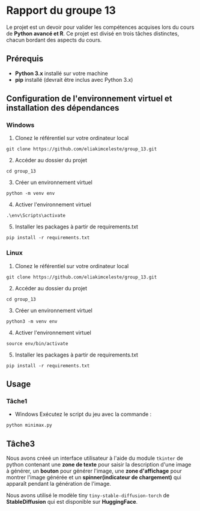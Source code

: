 # Rapport du groupe 13
Le projet est un devoir pour valider les compétences acquises lors du cours de __Python avancé et R__. Ce projet est divisé en trois tâches distinctes, chacun bordant des aspects du cours.

## Prérequis
- **Python 3.x** installé sur votre machine
- **pip** installé (devrait être inclus avec Python 3.x)

## Configuration de l'environnement virtuel et installation des dépendances
### Windows
1. Clonez le référentiel sur votre ordinateur local
```
git clone https://github.com/eliakimceleste/group_13.git
   ```
2. Accéder au dossier du projet
 ```
 cd group_13
   ```
3. Créer un environnement virtuel
```
python -m venv env
 ```
4. Activer l'environnement virtuel
```
.\env\Scripts\activate
 ```
5. Installer les packages à partir de requirements.txt
 ```
pip install -r requirements.txt
 ```

### Linux
1. Clonez le référentiel sur votre ordinateur local
```
git clone https://github.com/eliakimceleste/group_13.git
   ```
2. Accéder au dossier du projet
 ```
 cd group_13
   ```
3. Créer un environnement virtuel
```
python3 -m venv env
 ```
4. Activer l'environnement virtuel
```
source env/bin/activate
 ```
5. Installer les packages à partir de requirements.txt
 ```
pip install -r requirements.txt
 ```

## Usage
### Tâche1
- Windows
Exécutez le script du jeu avec la commande :
 ```
python minimax.py
 ```

## Tâche3
Nous avons créeé un interface utilisateur à l'aide du module ``` tkinter ``` de python contenant une **zone de texte** pour saisir la description d'une image à générer, un **bouton** pour générer l'image, une **zone d'affichage** pour montrer l'image générée et un **spinner(indicateur de chargement)** qui apparaît pendant la génération de l'image.

Nous avons utilisé le modèle tiny ```tiny-stable-diffusion-torch``` de **StableDiffusion** qui est disponible sur **HuggingFace**.


